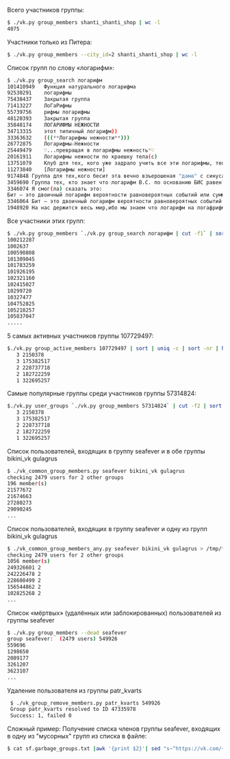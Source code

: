 Всего участников группы:
```bash
$ ./vk.py group_members shanti_shanti_shop | wc -l
4075
```

Участники только из Питера:
```bash
$ ./vk.py group_members --city_id=2 shanti_shanti_shop | wc -l
```

Список групп по слову «логарифм»:
```bash
$ ./vk.py group_search логарифм
101410949	Функция натурального логарифма
92530291	логарифмы
75438437	Закрытая группа
71413227	ЛоГаРифмы
55739756	рифмы логарифмы
48120393	Закрытая группа
35848174	ЛОГАРИФМЫ НЕЖНОСТИ
34713315	этот типичный логарифм))
33363632	(((**Логарифмы нежности**)))
26772875	Логарифмы☆Нежности
25449479	♡...превращая в логарифмы нежность*♡
20161911	Логарифмы нежности по краешку тела(с)
13751079	Клуб для тех, кого уже задрало учить все эти логарифмы, теории и различные хрени, которые ни фига тебе не пригодятся в твоей профессии
11273840	[Логарифмы нежности]
9174848	Группа для тех,кого бесит эта вечно взъерошеная "дама" с синусами,логарифмами и интегралами в голове!!!а также ее чертовы самостоятельные и домашки=)
3459690	Группа тех, кто знает что логарифм В.С. по основанию БИС равен?
3346074	Я смог(ла) сказать это:
Бит — это двоичный логарифм вероятности равновероятных событий или сумма произведений вероятности на двоичный логарифм вероятности при разновероятных событиях!
3346064	Бит — это двоичный логарифм вероятности равновероятных событий или сумма произведений вероятности на двоичный логарифм вероятности при разновероятных событиях
1948920	На нас держится весь мир,ибо мы знаем что логарифм на логафрифм будет логарифм в квадрате!...
```

Все участники этих групп:
```bash
$ ./vk.py group_members `./vk.py group_search логарифм | cut -f1` | sort | uniq
100212287
1002637
100590808
101309045
101783259
101926195
102321160
102415027
10299720
10327477
104752825
105218257
105837047
.....
```

5 самых активных участников группы 107729497:
```bash
$./vk.py group_active_members 107729497 | sort | uniq -c | sort -nr | head -n 5
   3 2150378
   3 175382517
   2 228737718
   2 182722259
   1 322695257
   ```

Cамые популярные группы среди участников группы 57314824:
```bash
$./vk.py user_groups `./vk.py group_members 57314824` | cut -f2 | sort | uniq -c | sort -nr | head -n 100
   3 2150378
   3 175382517
   2 228737718
   2 182722259
   1 322695257
  ```

Список пользователей, входящих в группу seafever и в обе группы bikini_vk gulagrus
```bash
$ ./vk_common_group_members.py seafever bikini_vk gulagrus
checking 2479 users for 2 other groups
196 member(s)
21577672
21674663
27280273
29090245
...
```

Список пользователей, входящих в группу seafever и одну из групп bikini_vk gulagrus
```bash
$ ./vk_common_group_members_any.py seafever bikini_vk gulagrus > /tmp/f.txt
checking 2479 users for 2 other groups
1056 member(s)
249326601 2
242226478 2
228608499 2
156544862 2
102825268 2
...
```

Список «мёртвых» (удалённых или заблокированных) пользователей из группы seafever
```bash
$ ./vk.py group_members --dead seafever
group seafever:  (2479 users) 549926
559696
1298650
2089177
3261207
3623107
...
```

Удaление пользователя из группы patr_kvarts
```bash
 $ ./vk_group_remove_members.py patr_kvarts 549926
 Group patr_kvarts resolved to ID 47335978
 Success: 1, failed 0
```

Сложный пример: Получение списка членов группы seafever, входящих в одну из "мусорных" групп из списка в файле:
```bash
$ cat sf.garbage_groups.txt |awk '{print $2}'| sed "s~^https://vk.com/~~" | sed "s~^club~~" | xargs ./vk_common_group_members_any.py seafever > sf.garbage.members.txt
```

